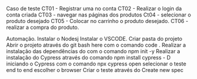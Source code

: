 Caso de teste
CT01 - Registrar uma no conta
CT02 - Realizar o login da conta criada
CT03 - navegar nas páginas dos produtos 
Ct04 - selecionar o produto desejado 
CT05 -  Colocar no carrinho o produto desejado.
CT06 - realizar a compra do produto.


Automação.
Instalar o Nodesj
Instalar o VSCODE.
Criar pasta do projeto
Abrir o projeto através do git bash here com o comando code .
Realizar a instalação das dependências do com o comando npm init -y
Realizar a instalação do Cypress através do comando npm install cypress - D
iniciando o Cypress com o comando npx cypress open
selecionar o teste end to end 
escolher o browser 
Criar o teste através do Create new spec
